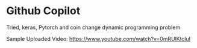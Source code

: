 # Github Copilot

Tried, keras, Pytorch and coin change dynamic programming problem

Sample Uploaded Video:
https://www.youtube.com/watch?v=0mRUlKtcluI
